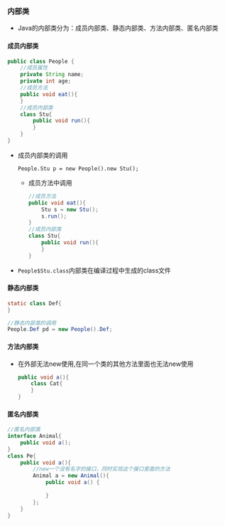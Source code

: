 ### 内部类

* Java的内部类分为：成员内部类、静态内部类、方法内部类、匿名内部类

#### 成员内部类

```java
public class People {
    //成员属性
    private String name;
    private int age;
    //成员方法
    public void eat(){
    }
    //成员内部类
    class Stu{
        public void run(){
        }
    }
}
```

* 成员内部类的调用

  `People.Stu p = new People().new Stu();`

  * 成员方法中调用

    ```java
    //成员方法
    public void eat(){
        Stu s = new Stu();
        s.run();
    }
    //成员内部类
    class Stu{
        public void run(){
        }
    }
    ```

* `People$Stu.class`内部类在编译过程中生成的class文件

#### 静态内部类

```java
static class Def{
}
```

```java
//静态内部类的调用
People.Def pd = new People().Def;
```

#### 方法内部类

* 在外部无法new使用,在同一个类的其他方法里面也无法new使用

  ```java
  public void a(){
      class Cat{
      }
  }
  ```


#### 匿名内部类

```java
//匿名内部类
interface Animal{
    public void a();
}
class Pe{
    public void a(){
        //new一个没有名字的接口，同时实现这个接口里面的方法
        Animal a = new Animal(){
            public void a() {
              
            }	
        };
    }
}
```

